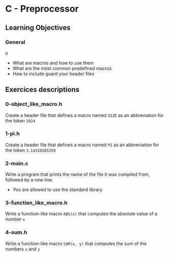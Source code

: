 # C - Preprocessor
## Learning Objectives

### General
o
*   What are macros and how to use them
*   What are the most common predefined macros
*   How to include guard your header files

## Exercices descriptions

### 0-object_like_macro.h
Create a header file that defines a macro named `SIZE` as an abbreviation for the token `1024`

### 1-pi.h
Create a header file that defines a macro named `PI` as an abbreviation for the token `3.14159265359`

### 2-main.c
Write a program that prints the name of the file it was compiled from, followed by a new line.

*   You are allowed to use the standard library

### 3-function_like_macro.h
Write a function-like macro `ABS(x)` that computes the absolute value of a number `x`

### 4-sum.h
Write a function-like macro `SUM(x, y)` that computes the sum of the numbers `x` and `y`

